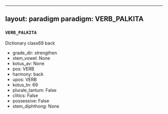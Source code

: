 
---
layout: paradigm
paradigm: VERB_PALKITA
---
### ` VERB_PALKITA `

Dictionary class69 back
* grade_dir: strengthen
* stem_vowel: None
* kotus_av: None
* pos: VERB
* harmony: back
* upos: VERB
* kotus_tn: 69
* plurale_tantum: False
* clitics: False
* possessive: False
* stem_diphthong: None
